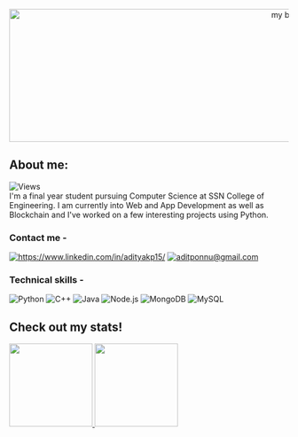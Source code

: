 <p align="center">
<img height="240" width = "1000" src="https://c.tenor.com/727qo8TxQjcAAAAd/jujutsu-kaisen-gojo-satoru.gif" alt="my banner" />
</p>

## About me:
![Views](https://komarev.com/ghpvc/?username=adityakp15&color=blue&label=Profile+Views)
<br>
I'm a final year student pursuing Computer Science at SSN College of Engineering. I am currently into Web and App Development as well as Blockchain and I've worked on a few interesting projects using Python.

### Contact me -
<a href="https://www.linkedin.com/in/adityakp15/"><img src="https://img.shields.io/badge/LinkedIn-0077B5?style=for-the-badge&logo=linkedin&logoColor=white" alt="https://www.linkedin.com/in/adityakp15/"></a>
<a href="mailto:aditponnu@gmail.com"><img src="https://img.shields.io/badge/-Mail-%23EA4335?style=for-the-badge&logo=gmail&logoColor=white" alt="aditponnu@gmail.com"></a>

### Technical skills -
![Python](https://img.shields.io/badge/Python-14354C?style=for-the-badge&logo=python&logoColor=white)
![C++](https://img.shields.io/badge/-c++-blue?style=for-the-badge&logo=c%2B%2B&logoColor=white)
![Java](https://img.shields.io/badge/Java-ED8B00?style=for-the-badge&logo=java&logoColor=white)
![Node.js](https://img.shields.io/badge/Node.js-43853D?style=for-the-badge&logo=node.js&logoColor=white)
![MongoDB](https://img.shields.io/badge/MongoDB-4EA94B?style=for-the-badge&logo=mongodb&logoColor=white)
![MySQL](https://img.shields.io/badge/MySQL-00000F?style=for-the-badge&logo=mysql&logoColor=white)

## Check out my stats!
<div>
  <a href="https://github.com/adityakp15">
    <img height="150" src="https://github-readme-stats-eight-theta.vercel.app/api?username=adityakp15&show_icons=true&theme=tokyonight&include_all_commits=true&count_private=true"/>
    <img height="150" src="https://github-readme-stats-eight-theta.vercel.app/api/top-langs/?username=adityakp15&layout=compact&langs_count=8&theme=tokyonight"/>
  </a>
</div>
